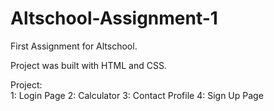 # Altschool-Assignment-1

First Assignment for Altschool. 

Project was built with HTML and CSS. 

Project:  
  1: Login Page
  2: Calculator
  3: Contact Profile
  4: Sign Up Page
